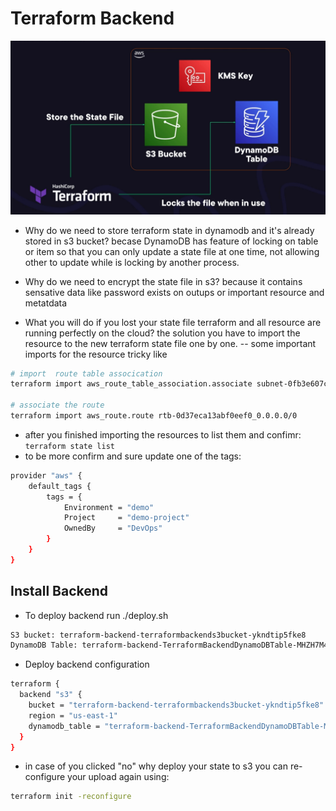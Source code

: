 # Terraform Backend
![alt text](image.png)
- Why do we need to store terraform state  in dynamodb and it's already stored in s3 bucket?
becase DynamoDB has feature of locking on table or item so that you can only update a state file
at one time, not allowing other to update while is locking by another process.

- Why do we need to encrypt the state file in s3?
because it contains sensative data like password exists on outups or important resource and metatdata

- What you will do if you lost your state file terraform and all resource are running perfectly on the cloud?
the solution you have to import the resource to the new terraform state file one by one.
-- some important imports for the resource tricky like 
```sh
# import  route table assocication
terraform import aws_route_table_association.associate subnet-0fb3e607c0bf73416/rtb-0d37eca13abf0eef0

# associate the route
terraform import aws_route.route rtb-0d37eca13abf0eef0_0.0.0.0/0
```
- after you finished importing the resources to list them and confimr:
```terraform state list```
- to be more confirm and sure update one of the tags:
```sh
provider "aws" {
    default_tags {
        tags = {
            Environment = "demo"
            Project     = "demo-project"
            OwnedBy     = "DevOps"
        }
    }
}
```

## Install Backend
- To deploy backend run ./deploy.sh
```sh
S3 bucket: terraform-backend-terraformbackends3bucket-ykndtip5fke8
DynamoDB Table: terraform-backend-TerraformBackendDynamoDBTable-MHZH7M44HSIL
```
- Deploy backend configuration 
```sh
terraform {
  backend "s3" {
    bucket = "terraform-backend-terraformbackends3bucket-ykndtip5fke8"
    region = "us-east-1"
    dynamodb_table = "terraform-backend-TerraformBackendDynamoDBTable-MHZH7M44HSIL"
  }
}
```

- in case of you clicked "no" why deploy your state to s3 you can re-configure  your upload again using:
```sh
terraform init -reconfigure
```